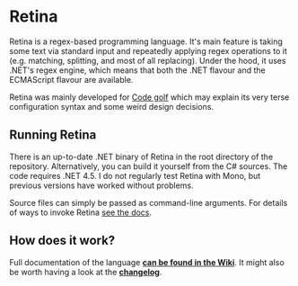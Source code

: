 # Retina

Retina is a regex-based programming language. It's main feature is taking some text via standard input and repeatedly applying regex operations to it (e.g. matching, splitting, and most of all replacing). Under the hood, it uses .NET's regex engine, which means that both the .NET flavour and the ECMAScript flavour are available.

Retina was mainly developed for [Code golf](https://en.wikipedia.org/wiki/Code_golf) which may explain its very terse configuration syntax and some weird design decisions.

## Running Retina

There is an up-to-date .NET binary of Retina in the root directory of the repository. Alternatively, you can build it yourself from the C# sources. The code requires .NET 4.5. I do not regularly test Retina with Mono, but previous versions have worked without problems.

Source files can simply be passed as command-line arguments. For details of ways to invoke Retina [see the docs](https://github.com/mbuettner/retina/wiki/The-Language#basics).

## How does it work?

Full documentation of the language **[can be found in the Wiki](https://github.com/mbuettner/retina/wiki/The-Language)**. It might also be worth having a look at the **[changelog](https://github.com/mbuettner/retina/blob/master/CHANGELOG.md)**.
